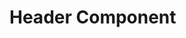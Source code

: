 # Header Component

<div id="root"></div>
<script src="assets/react-app/static/js/main.js"></script>
